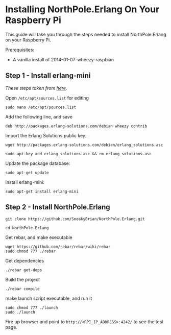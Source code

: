 # Installing NorthPole.Erlang On Your Raspberry Pi #

This guide will take you through the steps needed to install NorthPole.Erlang on your Raspberry Pi.

Prerequisites:

- A vanilla install of 2014-01-07-wheezy-raspbian

## Step 1 - Install erlang-mini ##

*These steps taken from [here](http://www.erlang-embedded.com/2013/09/new-erlang-package-for-small-devices-erlang-mini/).*

Open `/etc/apt/sources.list` for editing

	sudo nano /etc/apt/sources.list

Add the following line, and save

    deb http://packages.erlang-solutions.com/debian wheezy contrib

Import the Erlang Solutions public key:

    wget http://packages.erlang-solutions.com/debian/erlang_solutions.asc

    sudo apt-key add erlang_solutions.asc && rm erlang_solutions.asc

Update the package database:

    sudo apt-get update

Install erlang-mini:

    sudo apt-get install erlang-mini

## Step 2 - Install NorthPole.Erlang ##

    git clone https://github.com/SneakyBrian/NorthPole.Erlang.git
    
    cd NorthPole.Erlang

Get rebar, and make executable

    wget https://github.com/rebar/rebar/wiki/rebar
    sudo chmod 777 ./rebar

Get dependencies

    ./rebar get-deps

Build the project

    ./rebar compile

make launch script executable, and run it

    sudo chmod 777 ./launch
    sudo ./launch

Fire up browser and point to `http://<RPI_IP_ADDRESS>:4242/` to see the test page.

